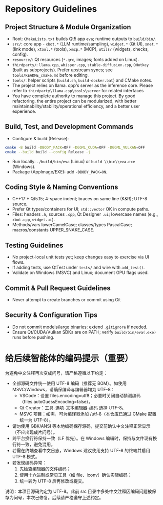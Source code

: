 # Repository Guidelines

## Project Structure & Module Organization
- Root:  `CMakeLists.txt` builds Qt5 app `eva`; runtime outputs to `build/bin/`. 
-  `src/`: core app - `xbot.*` (LLM runtime/sampling), `widget.*` (Qt UI), `xnet.*` (link mode), `xtool.*` (tools), `xmcp.*` (MCP), `utils/` (widgets, checks, config). 
-  `resource/`: Qt resources (`*.qrc`, images; fonts added on Linux). 
-  `thirdparty/`: `llama.cpp`, `whisper.cpp`, `stable-diffusion.cpp`, `QHotkey` (built as subprojects). Prefer upstream syncs; see `tools/README_cmake.md` before editing. 
-  `tools/`: helper scripts (`build.sh`, `build-docker.bat`) and CMake notes. 
- The project relies on llama. cpp's server as the inference core. Please refer to `thirdparty\llama.cpp\tools\server` for related interfaces
- You have complete authority to manage this project. By good refactoring, the entire project can be modularized, with better maintainability/stability/operational efficiency, and a better user experience.

## Build, Test, and Development Commands
- Configure & build (Release):
 ```bash 
cmake -B build -DBODY_PACK=OFF -DGGML_CUDA=OFF -DGGML_VULKAN=OFF
cmake --build build --config Release -j
 ``` 
- Run locally:  `./build/bin/eva` (Linux) or `build \\bin\\eva.exe ` (Windows). 
- Package (AppImage/EXE): add  `-DBODY_PACK=ON`.

## Coding Style & Naming Conventions
- C++17 + Qt5.15; 4-space indent; braces on same line (K&R); UTF-8 source.
- Prefer Qt types/containers for UI;  `std::vector` OK in compute paths. 
- Files: headers  `.h`, sources `.cpp`, Qt Designer `.ui`; lowercase names (e.g., `xbot.cpp`, `widget.ui`). 
- Methods/vars lowerCamelCase; classes/types PascalCase; macros/constants UPPER_SNAKE_CASE.

## Testing Guidelines
- No project-local unit tests yet; keep changes easy to exercise via UI flows.
- If adding tests, use QtTest under  `tests/` and wire with `add_test()`. 
- Validate on Windows (MSVC) and Linux; document GPU flags used.

## Commit & Pull Request Guidelines
- Never attempt to create branches or commit using Git

## Security & Configuration Tips
- Do not commit models/large binaries; extend  `.gitignore` if needed. 
- Ensure Qt/CUDA/Vulkan SDKs are on PATH; verify  `build/bin/eva(.exe)` runs before pushing. 


# 给后续智能体的编码提示（重要）

为避免中文注释再次变成问号，请严格遵循以下约定：

- 全部源码文件统一使用 UTF-8 编码（推荐无 BOM）。如使用 MSVC/Windows，请确保编译与编辑器均为 UTF-8：
  - VSCode：设置 files.encoding=utf8；必要时关闭自动猜测编码（files.autoGuessEncoding=false）。
  - Qt Creator：工具-选项-文本编辑器-编码 选择 UTF-8。
  - MSVC 项目：如需，可为编译器添加 /utf-8（本仓库已通过 CMake 配置统一为 UTF-8）。
- 请勿使用 GBK/ANSI 等本地编码保存源码，提交前确认中文注释正常显示（不应出现成片问号）。
- 跨平台换行符保持一致（LF 优先）。在 Windows 编辑时，保持与文件现有换行符一致，避免混用。
- 若需在终端查看中文日志，Windows 建议使用支持 UTF-8 的终端并启用 UTF-8 模式。
- 若发现编码异常：
  1) 先检查编辑器的文件编码；
  2) 使用十六进制或常见工具（如 file、iconv）确认实际编码；
  3) 统一转为 UTF-8 后再修改或提交。

说明：本项目源码约定为 UTF-8。此前 src 目录中多处中文注释因编码问题被保存为问号，本次已修复。后续请严格遵守上述约定。
